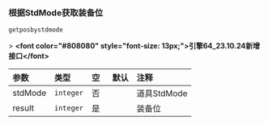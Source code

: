 ### 根据StdMode获取装备位

`getposbystdmode`

&gt; **&lt;font color="#808080" style="font-size: 13px;"&gt;引擎64_23.10.24新增接口&lt;/font&gt;**

| 参数    | 类型      | 空   | 默认 | 注释        |
| :------ | :-------- | :--- | :--- | :---------- |
| stdMode | `integer` | 否   |      | 道具StdMode |
| result  | `integer` | 是   |      | 装备位      |

